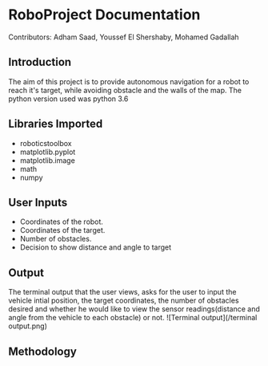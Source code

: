# RoboProject Documentation
Contributors: Adham Saad, Youssef El Shershaby, Mohamed Gadallah
## Introduction
The aim of this project is to provide autonomous navigation for a robot to reach it's target, while avoiding obstacle and the walls of the map. The python version used was python 3.6

## Libraries Imported
- roboticstoolbox
- matplotlib.pyplot
- matplotlib.image
- math
- numpy


## User Inputs
- Coordinates of the robot.
- Coordinates of the target.
- Number of obstacles.
- Decision to show distance and angle to target

## Output
The terminal output that the user views, asks for the user to input the vehicle intial position, the target coordinates, the number of obstacles desired and whether he would like to view the sensor readings(distance and angle from the vehicle to each obstacle) or not.
![Terminal output](/terminal output.png)




## Methodology



